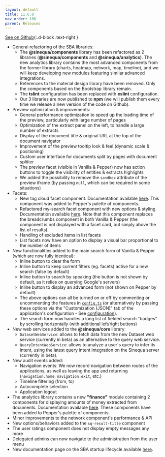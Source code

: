 ```yaml
---
layout: default
title: 11.6.0
nav_order: 106
parent: Releases
---
```


[See on Github](https://github.com/sinequa/sba-angular/releases/tag/11.6.0){:.d-block .text-right }

- General refactoring of the SBA libraries:
  - The **@sinequa/components** library has been refactored as 2 libraries (**@sinequa/components** and **@sinequa/analytics**). The new analytics library contains the most advanced components from the former library (charts, heatmap, network, map, timeline), and we will keep developing new modules featuring similar advanced integrations.
  - References to the material design library have been removed. Only the components based on the Bootstrap library remain.
  - The **tslint** configuration has been replaced with **eslint** configuration.
  - Our 3 libraries are now published to **npm** (we will publish them every time we release a new version of the code on Github).
- Preview optimization & improvements:
  - General performance optimization to speed up the loading time of the preview, particularly with large number of pages
  - Optimization of the extract panel on the left, to handle a large number of extracts
  - Display of the document title & original URL at the top of the document navigator
  - Improvement of the preview tooltip look & feel (dynamic scale & positioning)
  - Custom user interface for documents split by pages with document splitter
  - The preview facet (visible in Vanilla & Pepper) now has action buttons to toggle the visibility of entities & extracts highlights
  - We added the possibility to remove the `sandbox` attribute of the preview iframe (by passing `null`, which can be required in some situations)
- Facets:
  - New tag cloud facet component. Documentation available [here](https://sinequa.github.io/sba-angular/modules/components/facet.html#tag-cloud-facet). This component was added to Pepper's palette of components.
  - Refactored my-search facet component with new options & styling. Documentation available [here](https://sinequa.github.io/sba-angular/modules/components/facet.html#my-search-facet). Note that this component replaces the breadcrumbs component in both Vanilla & Pepper (the component is not displayed with a facet card, but simply above the list of results).
  - Handling of excluded items in list facets
  - List facets now have an option to display a visual bar proportional to the number of items
- New functionalities added to the main search form of Vanilla & Pepper (which are now fully identical):
  - Inline button to clear the form
  - Inline button to keep current filters (eg. facets) active for a new search (false by default)
  - Inline button to search by speaking (the button is not shown by default, as it relies on querying Google's servers)
  - Inline button to display an advanced form (not shown on Pepper by default)
  - The above options can all be turned on or off by commenting or uncommenting the features in [`config.ts`](https://github.com/sinequa/sba-angular/blob/master/projects/vanilla-search/src/config.ts) (or alternatively by passing these options via the "Customization (JSON)" tab of the application's configuration - See [configuration](https://sinequa.github.io/sba-angular/tipstricks/configuration.html)).
  - The search form now handles a long list of fielded search "badges" by scrolling horizontally (with additional left/right buttons)
- New web services added to the **@sinequa/core** library:
  - `DatasetWebService`: allows to fetch data from the new Dataset web service (currently in beta) as an alternative to the query web service.
  - `QueryIntentWebService`: allows to analyze a user's query to infer its intent, using the latest query intent integration on the Sinequa server (currently in beta).
- New audit events added:
  - Navigation events: We now record navigation between routes of the applications, as well as leaving the app and returning (`navigation.home`, `navigation.exit`, etc.)
  - Timeline filtering (from, to)
  - Autocomplete selection
  - Application logout
- The analytics library contains a new **"finance"** module containing 2 components for displaying amounts of money extracted from documents. Documentation available [here](https://sinequa.github.io/sba-angular/modules/analytics/finance.html). These components have been added to Pepper's palette of components.
- Minor improvements to the network component's performance & API
- New options/behaviors added to the `sq-result-title` component
- The user ratings component does not display empty messages any more
- Delegated admins can now navigate to the administration from the user menu
- New documentation page on the SBA startup lifecycle available [here](https://sinequa.github.io/sba-angular/tipstricks/startup.html).

